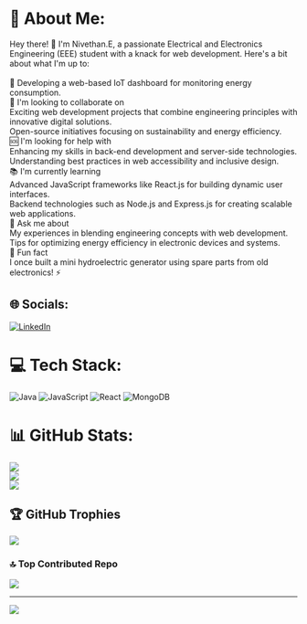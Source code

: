 # 💫 About Me:
Hey there! 👋 I'm Nivethan.E, a passionate Electrical and Electronics Engineering (EEE) student with a knack for web development. Here's a bit about what I'm up to:<br><br>🔨 Developing a web-based IoT dashboard for monitoring energy consumption.<br>🤝 I'm looking to collaborate on<br>Exciting web development projects that combine engineering principles with innovative digital solutions.<br>Open-source initiatives focusing on sustainability and energy efficiency.<br>🆘 I'm looking for help with<br>Enhancing my skills in back-end development and server-side technologies.<br>Understanding best practices in web accessibility and inclusive design.<br>📚 I'm currently learning<br>Advanced JavaScript frameworks like React.js for building dynamic user interfaces.<br>Backend technologies such as Node.js and Express.js for creating scalable web applications.<br>💬 Ask me about<br>My experiences in blending engineering concepts with web development.<br>Tips for optimizing energy efficiency in electronic devices and systems.<br>🎉 Fun fact<br>I once built a mini hydroelectric generator using spare parts from old electronics! ⚡️


## 🌐 Socials:
[![LinkedIn](https://img.shields.io/badge/LinkedIn-%230077B5.svg?logo=linkedin&logoColor=white)](https://linkedin.com/in/https://www.linkedin.com/in/nivethan-eswaran-226010255/) 

# 💻 Tech Stack:
![Java](https://img.shields.io/badge/java-%23ED8B00.svg?style=for-the-badge&logo=openjdk&logoColor=white) ![JavaScript](https://img.shields.io/badge/javascript-%23323330.svg?style=for-the-badge&logo=javascript&logoColor=%23F7DF1E) ![React](https://img.shields.io/badge/react-%2320232a.svg?style=for-the-badge&logo=react&logoColor=%2361DAFB) ![MongoDB](https://img.shields.io/badge/MongoDB-%234ea94b.svg?style=for-the-badge&logo=mongodb&logoColor=white)
# 📊 GitHub Stats:
![](https://github-readme-stats.vercel.app/api?username=Nivethan01&theme=dark&hide_border=false&include_all_commits=false&count_private=false)<br/>
![](https://github-readme-streak-stats.herokuapp.com/?user=Nivethan01&theme=dark&hide_border=false)<br/>
![](https://github-readme-stats.vercel.app/api/top-langs/?username=Nivethan01&theme=dark&hide_border=false&include_all_commits=false&count_private=false&layout=compact)

## 🏆 GitHub Trophies
![](https://github-profile-trophy.vercel.app/?username=Nivethan01&theme=radical&no-frame=false&no-bg=true&margin-w=4)

### 🔝 Top Contributed Repo
![](https://github-contributor-stats.vercel.app/api?username=Nivethan01&limit=5&theme=dark&combine_all_yearly_contributions=true)

---
[![](https://visitcount.itsvg.in/api?id=Nivethan01&icon=0&color=0)](https://visitcount.itsvg.in)

<!-- Proudly created with GPRM ( https://gprm.itsvg.in ) -->
